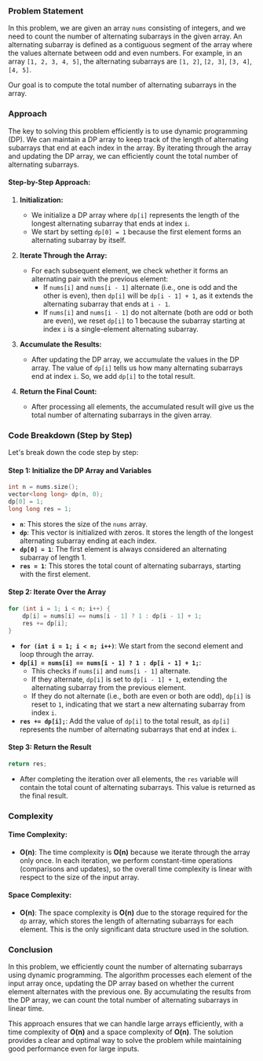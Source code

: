 ### Problem Statement

In this problem, we are given an array `nums` consisting of integers, and we need to count the number of alternating subarrays in the given array. An alternating subarray is defined as a contiguous segment of the array where the values alternate between odd and even numbers. For example, in an array `[1, 2, 3, 4, 5]`, the alternating subarrays are `[1, 2]`, `[2, 3]`, `[3, 4]`, `[4, 5]`.

Our goal is to compute the total number of alternating subarrays in the array.

### Approach

The key to solving this problem efficiently is to use dynamic programming (DP). We can maintain a DP array to keep track of the length of alternating subarrays that end at each index in the array. By iterating through the array and updating the DP array, we can efficiently count the total number of alternating subarrays.

#### Step-by-Step Approach:

1. **Initialization:**
   - We initialize a DP array where `dp[i]` represents the length of the longest alternating subarray that ends at index `i`.
   - We start by setting `dp[0] = 1` because the first element forms an alternating subarray by itself.

2. **Iterate Through the Array:**
   - For each subsequent element, we check whether it forms an alternating pair with the previous element:
     - If `nums[i]` and `nums[i - 1]` alternate (i.e., one is odd and the other is even), then `dp[i]` will be `dp[i - 1] + 1`, as it extends the alternating subarray that ends at `i - 1`.
     - If `nums[i]` and `nums[i - 1]` do not alternate (both are odd or both are even), we reset `dp[i]` to 1 because the subarray starting at index `i` is a single-element alternating subarray.
   
3. **Accumulate the Results:**
   - After updating the DP array, we accumulate the values in the DP array. The value of `dp[i]` tells us how many alternating subarrays end at index `i`. So, we add `dp[i]` to the total result.

4. **Return the Final Count:**
   - After processing all elements, the accumulated result will give us the total number of alternating subarrays in the given array.

### Code Breakdown (Step by Step)

Let's break down the code step by step:

#### Step 1: Initialize the DP Array and Variables

```cpp
int n = nums.size();
vector<long long> dp(n, 0);
dp[0] = 1;
long long res = 1;
```

- **`n`**: This stores the size of the `nums` array.
- **`dp`**: This vector is initialized with zeros. It stores the length of the longest alternating subarray ending at each index.
- **`dp[0] = 1`**: The first element is always considered an alternating subarray of length 1.
- **`res = 1`**: This stores the total count of alternating subarrays, starting with the first element.

#### Step 2: Iterate Over the Array

```cpp
for (int i = 1; i < n; i++) {
    dp[i] = nums[i] == nums[i - 1] ? 1 : dp[i - 1] + 1;
    res += dp[i];
}
```

- **`for (int i = 1; i < n; i++)`**: We start from the second element and loop through the array.
- **`dp[i] = nums[i] == nums[i - 1] ? 1 : dp[i - 1] + 1;`**:
  - This checks if `nums[i]` and `nums[i - 1]` alternate.
  - If they alternate, `dp[i]` is set to `dp[i - 1] + 1`, extending the alternating subarray from the previous element.
  - If they do not alternate (i.e., both are even or both are odd), `dp[i]` is reset to `1`, indicating that we start a new alternating subarray from index `i`.
- **`res += dp[i];`**: Add the value of `dp[i]` to the total result, as `dp[i]` represents the number of alternating subarrays that end at index `i`.

#### Step 3: Return the Result

```cpp
return res;
```

- After completing the iteration over all elements, the `res` variable will contain the total count of alternating subarrays. This value is returned as the final result.

### Complexity

#### Time Complexity:
- **O(n)**: The time complexity is **O(n)** because we iterate through the array only once. In each iteration, we perform constant-time operations (comparisons and updates), so the overall time complexity is linear with respect to the size of the input array.

#### Space Complexity:
- **O(n)**: The space complexity is **O(n)** due to the storage required for the `dp` array, which stores the length of alternating subarrays for each element. This is the only significant data structure used in the solution.

### Conclusion

In this problem, we efficiently count the number of alternating subarrays using dynamic programming. The algorithm processes each element of the input array once, updating the DP array based on whether the current element alternates with the previous one. By accumulating the results from the DP array, we can count the total number of alternating subarrays in linear time.

This approach ensures that we can handle large arrays efficiently, with a time complexity of **O(n)** and a space complexity of **O(n)**. The solution provides a clear and optimal way to solve the problem while maintaining good performance even for large inputs.